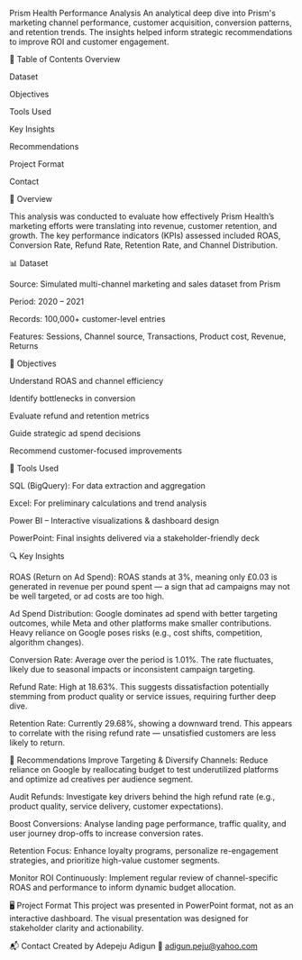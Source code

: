 Prism Health Performance Analysis
An analytical deep dive into Prism's marketing channel performance, customer acquisition, conversion patterns, and retention trends. The insights helped inform strategic recommendations to improve ROI and customer engagement.

📖 Table of Contents
Overview

Dataset

Objectives

Tools Used

Key Insights

Recommendations

Project Format

Contact

📁 Overview

This analysis was conducted to evaluate how effectively Prism Health’s marketing efforts were translating into revenue, customer retention, and growth. The key performance indicators (KPIs) assessed included ROAS, Conversion Rate, Refund Rate, Retention Rate, and Channel Distribution.

📊 Dataset

Source: Simulated multi-channel marketing and sales dataset from Prism

Period: 2020 – 2021

Records: 100,000+ customer-level entries

Features: Sessions, Channel source, Transactions, Product cost, Revenue, Returns

🎯 Objectives

Understand ROAS and channel efficiency

Identify bottlenecks in conversion

Evaluate refund and retention metrics

Guide strategic ad spend decisions

Recommend customer-focused improvements

🧰 Tools Used

SQL (BigQuery): For data extraction and aggregation

Excel: For preliminary calculations and trend analysis

Power BI – Interactive visualizations & dashboard design

PowerPoint: Final insights delivered via a stakeholder-friendly deck

🔍 Key Insights

ROAS (Return on Ad Spend):
ROAS stands at 3%, meaning only £0.03 is generated in revenue per pound spent — a sign that ad campaigns may not be well targeted, or ad costs are too high.

Ad Spend Distribution:
Google dominates ad spend with better targeting outcomes, while Meta and other platforms make smaller contributions. Heavy reliance on Google poses risks (e.g., cost shifts, competition, algorithm changes).

Conversion Rate:
Average over the period is 1.01%. The rate fluctuates, likely due to seasonal impacts or inconsistent campaign targeting.

Refund Rate:
High at 18.63%. This suggests dissatisfaction potentially stemming from product quality or service issues, requiring further deep dive.

Retention Rate:
Currently 29.68%, showing a downward trend. This appears to correlate with the rising refund rate — unsatisfied customers are less likely to return.

📌 Recommendations
Improve Targeting & Diversify Channels:
Reduce reliance on Google by reallocating budget to test underutilized platforms and optimize ad creatives per audience segment.

Audit Refunds:
Investigate key drivers behind the high refund rate (e.g., product quality, service delivery, customer expectations).

Boost Conversions:
Analyse landing page performance, traffic quality, and user journey drop-offs to increase conversion rates.

Retention Focus:
Enhance loyalty programs, personalize re-engagement strategies, and prioritize high-value customer segments.

Monitor ROI Continuously:
Implement regular review of channel-specific ROAS and performance to inform dynamic budget allocation.

🖥️ Project Format
This project was presented in PowerPoint format, not as an interactive dashboard. The visual presentation was designed for stakeholder clarity and actionability.

📬 Contact
Created by Adepeju Adigun
📧 adigun.peju@yahoo.com
